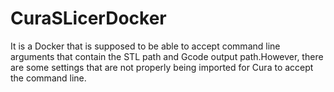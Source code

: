 # CuraSLicerDocker
It is a Docker that is supposed to be able to accept command line arguments that contain the STL path and Gcode output path.However, there are some settings that are not properly being imported for Cura to accept the command line. 
